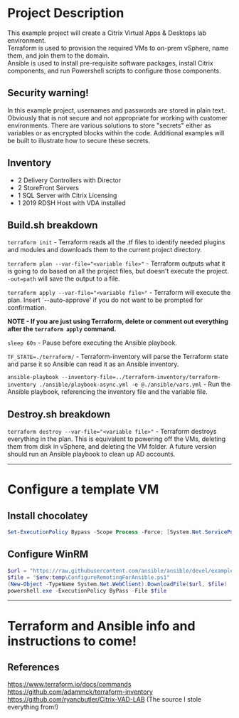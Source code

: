 # Project Description
This example project will create a Citrix Virtual Apps & Desktops lab environment.\
Terraform is used to provision the required VMs to on-prem vSphere, name them, and join them to the domain.\
Ansible is used to install pre-requisite software packages, install Citrix components, and run Powershell scripts to configure those components.

## Security warning!
In this example project, usernames and passwords are stored in plain text.  Obviously that is not secure and not appropriate for working with customer environments.  There are various solutions to store "secrets" either as variables or as encrypted blocks within the code.  Additional examples will be built to illustrate how to secure these secrets.

## Inventory
- 2 Delivery Controllers with Director
- 2 StoreFront Servers
- 1 SQL Server with Citrix Licensing
- 1 2019 RDSH Host with VDA installed

## Build.sh breakdown
`terraform init` - Terraform reads all the .tf files to identify needed plugins and modules and downloads them to the current project directory.

`terraform plan --var-file="<variable file>"` - Terraform outputs what it is going to do based on all the project files, but doesn't execute the project. `-out=path` will save the output to a file.

`terraform apply --var-file="<variable file>"` - Terraform will execute the plan. Insert `--auto-approve' if you do not want to be prompted for confirmation.

 **NOTE - If you are just using Terraform, delete or comment out everything after the `terraform apply` command.**

`sleep 60s` - Pause before executing the Ansible playbook.

`TF_STATE=./terraform/` - Terraform-inventory will parse the Terraform state and parse it so Ansible can read it as an Ansible inventory.

`ansible-playbook --inventory-file=../terraform-inventory/terraform-inventory ./ansible/playbook-async.yml -e @./ansible/vars.yml` - Run the Ansible playbook, referencing the inventory file and the variable file.

## Destroy.sh breakdown
`terraform destroy --var-file="<variable file>"` - Terraform destroys everything in the plan.  This is equivalent to powering off the VMs, deleting them from disk in vSphere, and deleting the VM folder.  A future version should run an Ansible playbook to clean up AD accounts.
 
---

# Configure a template VM

## Install chocolatey
```powershell
Set-ExecutionPolicy Bypass -Scope Process -Force; [System.Net.ServicePointManager]::SecurityProtocol = [System.Net.ServicePointManager]::SecurityProtocol -bor 3072; iex ((New-Object System.Net.WebClient).DownloadString('https://chocolatey.org/install.ps1'))
```

## Configure WinRM
```powershell
$url = "https://raw.githubusercontent.com/ansible/ansible/devel/examples/scripts/ConfigureRemotingForAnsible.ps1"
$file = "$env:temp\ConfigureRemotingForAnsible.ps1"
(New-Object -TypeName System.Net.WebClient).DownloadFile($url, $file)
powershell.exe -ExecutionPolicy ByPass -File $file
``` 

---
 
# Terraform and Ansible info and instructions to come!

## References
https://www.terraform.io/docs/commands \
https://github.com/adammck/terraform-inventory \
https://github.com/ryancbutler/Citrix-VAD-LAB (The source I stole everything from!)
